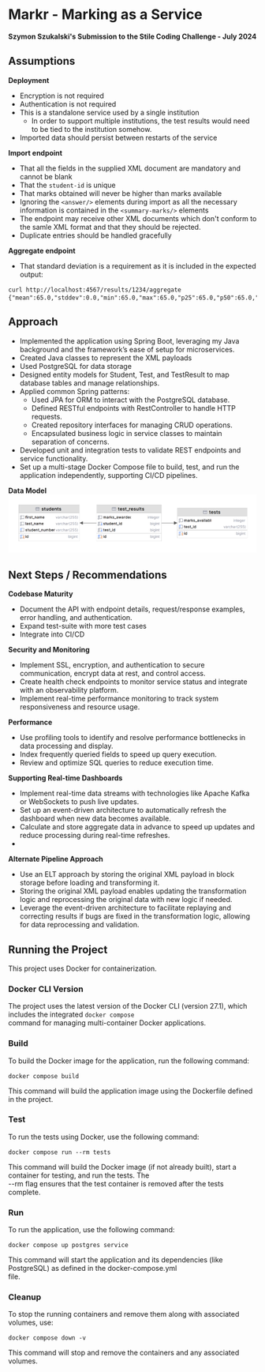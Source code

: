 # Markr - Marking as a Service

**Szymon Szukalski's Submission to the Stile Coding Challenge - July 2024**

## Assumptions

**Deployment**
- Encryption is not required
- Authentication is not required
- This is a standalone service used by a single institution
    - In order to support multiple institutions, the test results would need to be tied to the institution somehow.
- Imported data should persist between restarts of the service

**Import endpoint**
- That all the fields in the supplied XML document are mandatory and cannot be blank
- That the `student-id` is unique
- That marks obtained will never be higher than marks available
- Ignoring the `<answer/>` elements during import as all the necessary information is contained in the `<summary-marks/>` elements
- The endpoint may receive other XML documents which don't conform to the samle XML format and that they should be rejected.
- Duplicate entries should be handled gracefully

**Aggregate endpoint**
- That standard deviation is a requirement as it is included in the expected output:

```shell
curl http://localhost:4567/results/1234/aggregate
{"mean":65.0,"stddev":0.0,"min":65.0,"max":65.0,"p25":65.0,"p50":65.0,"p75":65.0,"count":1}
```

## Approach

- Implemented the application using Spring Boot, leveraging my Java background and the framework’s ease of setup for microservices.
- Created Java classes to represent the XML payloads
- Used PostgreSQL for data storage
- Designed entity models for Student, Test, and TestResult to map database tables and manage relationships.
- Applied common Spring patterns:
    - Used JPA for ORM to interact with the PostgreSQL database.
    - Defined RESTful endpoints with RestController to handle HTTP requests.
    - Created repository interfaces for managing CRUD operations.
    - Encapsulated business logic in service classes to maintain separation of concerns.
- Developed unit and integration tests to validate REST endpoints and service functionality.
- Set up a multi-stage Docker Compose file to build, test, and run the application independently, supporting CI/CD pipelines.

**Data Model**
![Markr Data Model](markr_data_model.png)

## Next Steps / Recommendations

**Codebase Maturity**
- Document the API with endpoint details, request/response examples, error handling, and authentication.
- Expand test-suite with more test cases
- Integrate into CI/CD

**Security and Monitoring**
- Implement SSL, encryption, and authentication to secure communication, encrypt data at rest, and control access.
- Create health check endpoints to monitor service status and integrate with an observability platform.
- Implement real-time performance monitoring to track system responsiveness and resource usage. 

**Performance**
- Use profiling tools to identify and resolve performance bottlenecks in data processing and display.
- Index frequently queried fields to speed up query execution.
- Review and optimize SQL queries to reduce execution time.

**Supporting Real-time Dashboards**
- Implement real-time data streams with technologies like Apache Kafka or WebSockets to push live updates.
- Set up an event-driven architecture to automatically refresh the dashboard when new data becomes available.
- Calculate and store aggregate data in advance to speed up updates and reduce processing during real-time refreshes.
- 
**Alternate Pipeline Approach**
- Use an ELT approach by storing the original XML payload in block storage before loading and transforming it.
- Storing the original XML payload enables updating the transformation logic and reprocessing the original data with new logic if needed.
- Leverage the event-driven architecture to facilitate replaying and correcting results if bugs are fixed in the transformation logic, allowing for data reprocessing and validation.

## Running the Project

This project uses Docker for containerization.

### Docker CLI Version

The project uses the latest version of the Docker CLI (version 27.1), which includes the integrated `docker compose`  
command for managing multi-container Docker applications.

### Build

To build the Docker image for the application, run the following command:

```shell  
docker compose build
```  

This command will build the application image using the Dockerfile defined in the project.

### Test

To run the tests using Docker, use the following command:

```shell  
docker compose run --rm tests
```  

This command will build the Docker image (if not already built), start a container for testing, and run the tests. The  
--rm flag ensures that the test container is removed after the tests complete.

### Run

To run the application, use the following command:

```shell  
docker compose up postgres service
```  

This command will start the application and its dependencies (like PostgreSQL) as defined in the docker-compose.yml  
file.

### Cleanup

To stop the running containers and remove them along with associated volumes, use:

```shell  
docker compose down -v
```  

This command will stop and remove the containers and any associated volumes.
